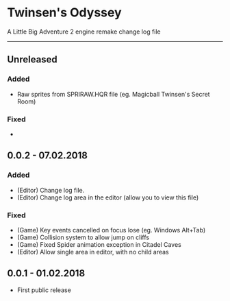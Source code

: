 # Twinsen's Odyssey
A Little Big Adventure 2 engine remake change log file

---

## Unreleased
### Added
* Raw sprites from SPRIRAW.HQR file (eg. Magicball Twinsen's Secret Room)

### Fixed
* 

## 0.0.2 - 07.02.2018
### Added
* (Editor) Change log file.
* (Editor) Change log area in the editor (allow you to view this file)

### Fixed
* (Game) Key events cancelled on focus lose (eg. Windows Alt+Tab)
* (Game) Collision system to allow jump on cliffs
* (Game) Fixed Spider animation exception in Citadel Caves
* (Editor) Allow single area in editor, with no child areas

## 0.0.1 - 01.02.2018
* First public release
